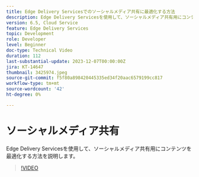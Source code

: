```yaml
---
title: Edge Delivery Servicesでのソーシャルメディア共有に最適化する方法
description: Edge Delivery Servicesを使用して、ソーシャルメディア共有用にコンテンツを最適化する方法を説明します。
version: 6.5, Cloud Service
feature: Edge Delivery Services
topic: Development
role: Developer
level: Beginner
doc-type: Technical Video
duration: 112
last-substantial-update: 2023-12-07T00:00:00Z
jira: KT-14647
thumbnail: 3425974.jpeg
source-git-commit: f5f80a898420445335ed34f20aac6579199cc817
workflow-type: tm+mt
source-wordcount: '42'
ht-degree: 0%

---
```



# ソーシャルメディア共有

Edge Delivery Servicesを使用して、ソーシャルメディア共有用にコンテンツを最適化する方法を説明します。

>[!VIDEO](https://video.tv.adobe.com/v/3425974/?learn=on)

